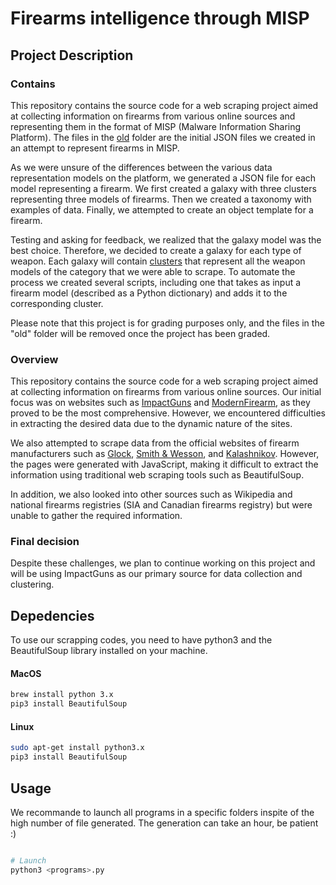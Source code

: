 # Firearms intelligence through MISP

## Project Description

### Contains

This repository contains the source code for a web scraping project aimed at collecting information on firearms from various online sources and representing them in the format of MISP (Malware Information Sharing Platform). The files in the [old](https://github.com/bribrizoo/FireArms_Intelligence/tree/main/old) folder are the initial JSON files we created in an attempt to represent firearms in MISP.

As we were unsure of the differences between the various data representation models on the platform, we generated a JSON file for each model representing a firearm. We first created a galaxy with three clusters representing three models of firearms. Then we created a taxonomy with examples of data. Finally, we attempted to create an object template for a firearm.

Testing and asking for feedback, we realized that the galaxy model was the best choice. Therefore, we decided to create a galaxy for each type of weapon. Each galaxy will contain [clusters](https://github.com/bribrizoo/FireArms_Intelligence/tree/main/clusters) that represent all the weapon models of the category that we were able to scrape. To automate the process we created several scripts, including one that takes as input a firearm model (described as a Python dictionary) and adds it to the corresponding cluster.

Please note that this project is for grading purposes only, and the files in the "old" folder will be removed once the project has been graded.

### Overview

This repository contains the source code for a web scraping project aimed at collecting information on firearms from various online sources. Our initial focus was on websites such as [ImpactGuns](https://www.impactguns.com/) and [ModernFirearm](https://modernfirearms.net/en/), as they proved to be the most comprehensive. However, we encountered difficulties in extracting the desired data due to the dynamic nature of the sites.

We also attempted to scrape data from the official websites of firearm manufacturers such as [Glock](https://eu.glock.com/en), [Smith & Wesson](https://www.smith-wesson.com/), and [Kalashnikov](https://en.kalashnikovgroup.ru/). However, the pages were generated with JavaScript, making it difficult to extract the information using traditional web scraping tools such as BeautifulSoup.

In addition, we also looked into other sources such as Wikipedia and national firearms registries (SIA and Canadian firearms registry) but were unable to gather the required information.

### Final decision

Despite these challenges, we plan to continue working on this project and will be using ImpactGuns as our primary source for data collection and clustering.

## Depedencies

To use our scrapping codes, you need to have python3 and the BeautifulSoup library installed on your machine. 

#### MacOS
```bash
brew install python 3.x
pip3 install BeautifulSoup
```
#### Linux
```bash
sudo apt-get install python3.x
pip3 install BeautifulSoup
```

## Usage

We recommande to launch all programs in a specific folders inspite of the high number of file generated. The generation can take an hour, be patient :)  

```python

# Launch
python3 <programs>.py
